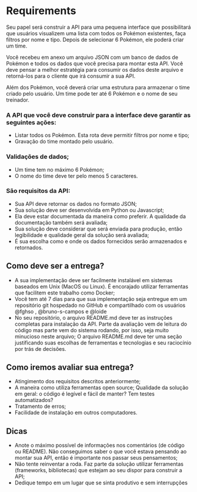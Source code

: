 # Requirements
Seu papel será construir a API para uma pequena interface que possibilitará que usuários visualizem uma lista com todos os Pokémon existentes, faça filtros por nome e tipo. Depois de selecionar 6 Pokémon, ele poderá criar um time.

Você recebeu em anexo um arquivo JSON com um banco de dados de Pokémon e todos os dados que você precisa para montar esta API. Você deve pensar a melhor estratégia para consumir os dados deste arquivo e retorná-los para o cliente que irá consumir a sua API.

Além dos Pokémon, você deverá criar uma estrutura para armazenar o time criado pelo usuário. Um time pode ter até 6 Pokémon e o nome de seu treinador.

### A API que você deve construir para a interface deve garantir as seguintes ações:

- Listar todos os Pokémon. Esta rota deve permitir filtros por nome e tipo;
- Gravação do time montado pelo usuário.

### Validações de dados;
- Um time tem no máximo 6 Pokémon;
- O nome do time deve ter pelo menos 5 caracteres.

### São requisitos da API:
- Sua API deve retornar os dados no formato JSON;
- Sua solução deve ser desenvolvida em Python ou Javascript;
- Ela deve estar documentada da maneira como preferir. A qualidade da documentação também será avaliada;
- Sua solução deve considerar que será enviada para produção, então legibilidade e qualidade geral da solução será avaliada;
- É sua escolha como e onde os dados fornecidos serão armazenados e retornados.

## Como deve ser a entrega?
- A sua implementação deve ser facilmente instalável em sistemas baseados em Unix (MacOS ou Linux). É encorajado utilizar ferramentas que facilitem este trabalho como Docker;
- Você tem até 7 dias para que sua implementação seja entregue em um repositório git hospedado no GitHub e compartilhado com os usuários @fghso , @bruno-s-campos e @loide
- No seu repositório, o arquivo README.md deve ter as instruções completas para instalação da API. Parte da avaliação vem de leitura do código mas parte vem do sistema rodando, por isso, seja muito minucioso neste arquivo;
O arquivo README.md deve ter uma seção justificando suas escolhas de ferramentas  e tecnologias e seu raciocínio por trás de decisões.

## Como iremos avaliar sua entrega?
- Atingimento dos requisitos descritos anteriormente;
- A maneira como utiliza ferramentas open source;
 Qualidade da solução em geral: o código é legível e fácil de manter? Tem testes automatizados?
- Tratamento de erros;
- Facilidade de instalação em outros computadores.

## Dicas
- Anote o máximo possível de informações nos comentários (de código ou README). Não conseguimos saber o que você estava pensando ao montar sua API, então é importante nos passar seus pensamentos;
- Não tente reinventar a roda. Faz parte da solução utilizar ferramentas (frameworks, bibliotecas) que estejam ao seu dispor para construir a API;
- Dedique tempo em um lugar que se sinta produtivo e sem interrupções
